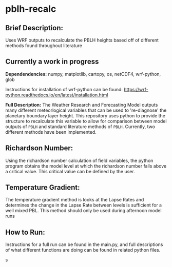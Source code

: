 # pblh-recalc
## Brief Description:
Uses WRF outputs to recalculate the PBLH heights based off of different methods found throughout literature
## Currently a work in progress

**Dependendencies:** numpy, matplotlib, cartopy, os, netCDF4, wrf-python, glob

Instructions for installation of wrf-python can be found: https://wrf-python.readthedocs.io/en/latest/installation.html

**Full Description:**
The Weather Research and Forecasting Model outputs many different meteorlogical variables that can be used to 're-diagnose' the planetary boundary layer height. This repository uses python to provide the structure to recalculate this variable to allow for comparison between model outputs of `PBLH` and standard literature methods of `PBLH`. Currently, two different methods have been implemented. 

## Richardson Number:
Using the richardson number calculation of field variables, the python program obtains the model level at which the richardson number falls above a critical value. This critical value can be defined by the user. 

## Temperature Gradient:
The temperature gradient method is looks at the Lapse Rates and determines the change in the Lapse Rate between levels is sufficient for a well mixed PBL. This method should only be used during afternoon model runs


## How to Run:

Instructions for a full run can be found in the main.py, and full descriptions of what different functions are doing can be found in related python files. 

s

